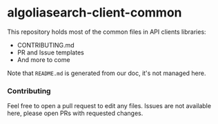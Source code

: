 # algoliasearch-client-common

This repository holds most of the common files in API clients libraries:

- CONTRIBUTING.md
- PR and Issue templates
- And more to come

Note that `README.md` is generated from our doc, it's not managed here.

### Contributing

Feel free to open a pull request to edit any files. Issues are not available here, please open PRs with requested changes.